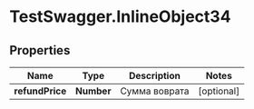 # TestSwagger.InlineObject34

## Properties

Name | Type | Description | Notes
------------ | ------------- | ------------- | -------------
**refundPrice** | **Number** | Сумма воврата | [optional] 


